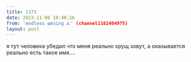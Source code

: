 ```yaml
---
title: 1373
date: 2023-11-08 18:40:16
from: 'endless шизing ⍼' (channel1162404975)
layout: post
---
```


я тут человека убедил что меня реально хрущ зовут, а оказывается реально есть такое имя....
